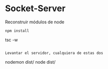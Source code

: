 # Socket-Server

Reconstruir módulos de node
```
npm install
```
tsc -w
```

Levantar el servidor, cualquiera de estas dos
```
nodemon dist/
node dist/
```